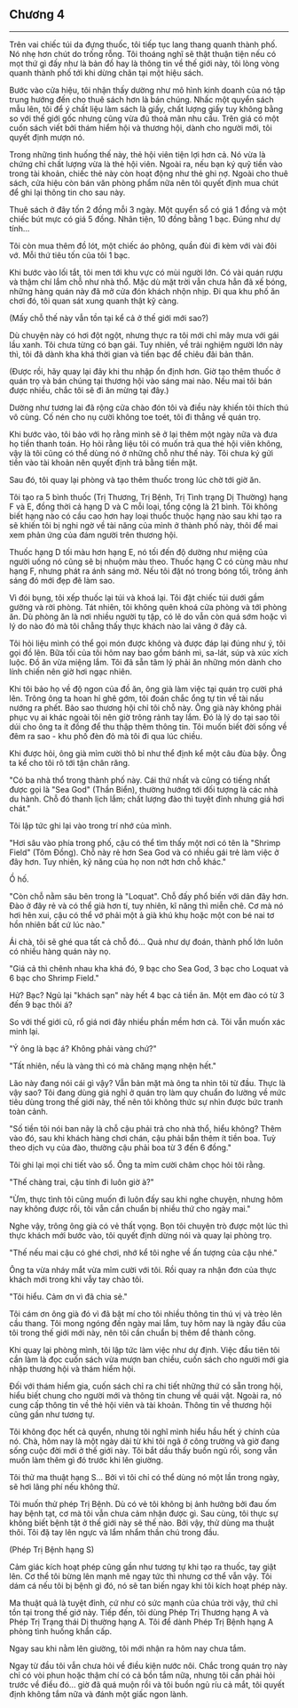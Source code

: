 ## Chương 4

---

Trên vai chiếc túi da đựng thuốc, tôi tiếp tục lang thang quanh thành phố. Nó nhẹ hơn chút do trống rỗng. Tôi thoáng nghĩ sẽ thật thuận tiện nếu có mọt thứ gì đấy như là bản đồ hay là thông tin về thế giới này, tôi lòng vòng quanh thành phố tới khi dừng chân tại một hiệu sách.

Bước vào cửa hiệu, tôi nhận thấy dường như mô hình kinh doanh của nó tập trung hướng đến cho thuê sách hơn là bán chúng. Nhấc một quyển sách mẫu lên, tôi để ý chất liệu làm sách là giấy, chất lượng giấy tuy không bằng so với thế giới gốc nhưng cũng vừa đủ thoả mãn nhu cầu. Trên giá có một cuốn sách viết bởi thám hiểm hội và thương hội, dành cho người mới, tôi quyết định mượn nó.

Trong những tình huống thế này, thẻ hội viên tiện lợi hơn cả. Nó vừa là chứng chỉ chất lượng vừa là thẻ hội viên. Ngoài ra, nếu bạn ký quỹ tiền vào trong tài khoản, chiếc thẻ này còn hoạt động như thẻ ghi nợ. Ngoài cho thuê sách, cửa hiệu còn bán văn phòng phẩm nữa nên tôi quyết định mua chút để ghi lại thông tin cho sau này.

Thuê sách ở đây tốn 2 đồng mỗi 3 ngày. Một quyển sổ có giá 1 đồng và một chiếc bút mực có giá 5 đồng. Nhân tiện, 10 đồng bằng 1 bạc. Đúng như dự tính...

Tôi còn mua thêm đồ lót, một chiếc áo phông, quần đùi đi kèm với vài đôi vớ. Mỗi thứ tiêu tốn của tôi 1 bạc.

Khi bước vào lối tắt, tôi men tới khu vực có mùi người lớn. Có vài quán rượu và thậm chí lắm chỗ như nhà thổ. Mặc dù mặt trời vẫn chưa hẳn đã xế bóng, những hàng quán này đã mở cửa đón khách nhộn nhịp. Đi qua khu phố ăn chơi đó, tôi quan sát xung quanh thật kỹ càng.

(Mấy chỗ thế này vẫn tồn tại kể cả ở thế giới mới sao?)

Dù chuyện này có hơi đột ngột, nhưng thực ra tôi mới chỉ mây mưa với gái lầu xanh. Tôi chưa từng có bạn gái. Tuy nhiên, về trải nghiệm người lớn này thì, tôi đã dành kha khá thời gian và tiền bạc để chiêu đãi bản thân.

(Được rồi, hãy quay lại đây khi thu nhập ổn định hơn. Giờ tạo thêm thuốc ở quán trọ và bán chúng tại thương hội vào sáng mai nào. Nếu mai tôi bán được nhiều, chắc tôi sẽ đi ăn mừng tại đây.)

Dường như tương lai đã rộng cửa chào đón tôi và điều này khiến tôi thích thú vô cùng. Cố nén cho nụ cười không toe toét, tôi đi thẳng về quán trọ.

Khi bước vào, tôi bảo với họ rằng mình sẽ ở lại thêm một ngày nữa và đưa họ tiền thanh toán. Họ hỏi rằng liệu tôi có muốn trả qua thẻ hội viên không, vậy là tôi cũng có thể dùng nó ở những chỗ như thế này. Tôi chưa ký gửi tiền vào tài khoản nên quyết định trả bằng tiền mặt.

Sau đó, tôi quay lại phòng và tạo thêm thuốc trong lúc chờ tới giờ ăn.

Tôi tạo ra 5 bình thuốc (Trị Thương, Trị Bệnh, Trị Tình trạng Dị Thường) hạng F và E, đồng thời cả hạng D và C mỗi loại, tổng cộng là 21 bình. Tôi không biết hạng nào có cầu cao hơn hay loại thuốc thuộc hạng nào sau khi tạo ra sẽ khiến tôi bị nghi ngờ về tài năng của mình ở thành phố này, thôi để mai xem phản ứng của đám người trên thương hội.

Thuốc hạng D tối màu hơn hạng E, nó tối đến độ dường như miệng của người uống nó cũng sẽ bị nhuộm màu theo. Thuốc hạng C có cùng màu như hạng F, nhưng phát ra ánh sáng mờ. Nếu tôi đặt nó trong bóng tối, trông ánh sáng đó mới đẹp đẽ làm sao.

Vì đói bụng, tôi xếp thuốc lại túi và khoá lại. Tôi đặt chiếc túi dưới gầm gường và rời phòng. Tát nhiên, tôi không quên khoá cửa phòng và tới phòng ăn. Dù phòng ăn là nơi nhiều người tụ tập, có lẽ do vẫn còn quá sớm hoặc vì lý do nào đó mà tôi chẳng thấy thực khách nào lai vãng ở đây cả.

Tôi hỏi liệu mình có thể gọi món được không và được đáp lại đúng như ý, tôi gọi đồ lên. Bữa tối của tôi hôm nay bao gồm bánh mì, sa-lát, súp và xúc xích luộc. Đồ ăn vừa miệng lắm. Tôi đã sẵn tâm lý phải ăn những món dành cho lính chiến nên giờ hơi ngạc nhiên.

Khi tôi bảo họ về độ ngon của đồ ăn, ông già làm việc tại quán trọ cười phá lên. Trông ông ta hoan hỉ ghê gớm, tôi đoán chắc ổng tự tin về tài nấu nướng ra phết. Bảo sao thương hội chỉ tôi chỗ này. Ông già này không phải phục vụ ai khác ngoài tôi nên giờ trông rảnh tay lắm. Đó là lý do tại sao tôi dúi cho ông ta ít đồng để thu thập thêm thông tin. Tôi muốn biết đời sống về đêm ra sao - khu phố đèn đỏ mà tôi đi qua lúc chiều.

Khi được hỏi, ông già mỉm cười thô bỉ như thể định kể một câu đùa bậy. Ông ta kể cho tôi rõ tới tận chân răng.

"Có ba nhà thổ trong thành phố này. Cái thứ nhất và cũng có tiếng nhất được gọi là "Sea God" (Thần Biển), thường hướng tới đối tượng là các nhà du hành. Chỗ đó thanh lịch lắm; chất lượng đào thì tuyệt đỉnh nhưng giá hơi chát."

Tôi lập tức ghi lại vào trong trí nhớ của mình.

"Hơi sâu vào phía trong phố, cậu có thể tìm thấy một nơi có tên là "Shrimp Field" (Tôm Đồng). Chỗ này rẻ hơn Sea God và có nhiều gái trẻ làm việc ở đây hơn. Tuy nhiên, kỹ năng của họ non nớt hơn chỗ khác."

Ồ hố.

"Còn chỗ nằm sâu bên trong là "Loquat". Chỗ đấy phổ biến với dân đây hơn. Đào ở đây rẻ và có thể già hơn tí, tuy nhiên, kĩ năng thì miễn chê. Cơ mà nó hơi hên xui, cậu có thể vớ phải một ả già khú khụ hoặc một con bé nai tơ hồn nhiên bất cứ lúc nào."

Ái chà, tôi sẽ ghé qua tất cả chỗ đó... Quả như dự đoán, thành phố lớn luôn có nhiều hàng quán này nọ.

"Giá cả thì chênh nhau kha khá đó, 9 bạc cho Sea God, 3 bạc cho Loquat và 6 bạc cho Shrimp Field."

Hử? Bạc? Ngủ lại "khách sạn" này hết 4 bạc cả tiền ăn. Một em đào có từ 3 đến 9 bạc thôi á?

So với thế giới cũ, rổ giá nơi đây nhiều phần mềm hơn cả. Tôi vẫn muốn xác minh lại.

"Ý ông là bạc á? Không phải vàng chứ?"

"Tất nhiên, nếu là vàng thì có mà chăng mạng nhện hết."

Lão này đang nói cái gì vậy? Vẫn bản mặt mà ông ta nhìn tôi từ đầu. Thực là vậy sao? Tôi đang dùng giá nghỉ ở quán trọ làm quy chuẩn đo lường về mức tiêu dùng trong thế giới này, thế nên tôi không thức sự nhìn được bức tranh toàn cảnh.

"Số tiền tôi nói ban nãy là chỗ cậu phải trả cho nhà thổ, hiểu không? Thêm vào đó, sau khi khách hàng chơi chán, cậu phải bắn thêm ít tiền boa. Tuỳ theo dịch vụ của đào, thường cậu phải boa từ 3 đến 6 đồng."

Tôi ghi lại mọi chi tiết vào sổ. Ông ta mỉm cười châm chọc hỏi tôi rằng.

"Thế chàng trai, cậu tính đi luôn giờ à?"

"Ừm, thực tình tôi cũng muốn đi luôn đấy sau khi nghe chuyện, nhưng hôm nay không được rồi, tôi vẫn cần chuẩn bị nhiều thứ cho ngày mai."

Nghe vậy, trông ông già có vẻ thất vọng. Bọn tôi chuyện trò được một lúc thì thực khách mới bước vào, tôi quyết định dừng nói và quay lại phòng trọ.

"Thế nếu mai cậu có ghé chơi, nhớ kể tôi nghe về ấn tượng của cậu nhé."

Ông ta vừa nháy mắt vừa mỉm cười với tôi. Rồi quay ra nhận đơn của thực khách mới trong khi vẫy tay chào tôi.

"Tôi hiểu. Cảm ơn vì đã chia sẻ."

Tôi cám ơn ông già đó vì đã bật mí cho tôi nhiều thông tin thú vị và trèo lên cầu thang. Tôi mong ngóng đến ngày mai lắm, tuy hôm nay là ngày đầu của tôi trong thế giới mới này, nên tôi cần chuẩn bị thêm để thành công.

Khi quay lại phòng mình, tôi lập tức làm việc như dự định. Việc đầu tiên tôi cần làm là đọc cuốn sách vừa mượn ban chiều, cuốn sách cho người mới gia nhập thương hội và thám hiểm hội.

Đối với thám hiểm gia, cuốn sách chỉ ra chi tiết những thứ có sẵn trong hội, hiểu biết chung cho người mới và thông tin chung về quái vật. Ngoài ra, nó cung cấp thông tin về thẻ hội viên và tài khoản. Thông tin về thương hội cũng gần như tương tự.

Tôi không đọc hết cả quyển, nhưng tôi nghĩ mình hiểu hầu hết ý chính của nó. Chà, hôm nay là một ngày dài từ khi tôi ngã ở công trường và giờ đang sống cuộc đời mới ở thế giới này. Tôi bắt dầu thấy buồn ngủ rồi, song vẫn muốn làm thêm gì đó trước khi lên giường.

Tôi thử ma thuật hạng S... Bởi vì tôi chỉ có thể dùng nó một lần trong ngày, sẽ hơi lãng phí nếu không thử.

Tôi muốn thử phép Trị Bệnh. Dù có vẻ tôi không bị ảnh hưởng bởi đau ốm hay bệnh tạt, cơ mà tôi vẫn chưa cảm nhận được gì. Sau cùng, tôi thực sự không biết bệnh tật ở thế giới này sẽ thế nào. Bởi vậy, thử dùng ma thuật thôi. Tôi đặ tay lên ngực và lẩm nhẩm thần chú trong đầu.

(Phép Trị Bệnh hạng S)

Cảm giác kích hoạt phép cũng gần như tương tự khi tạo ra thuốc, tay giật lên. Cơ thể tôi bừng lên mạnh mẽ ngay tức thì nhưng cơ thể vẫn vậy. Tôi dám cá nếu tôi bị bệnh gì đó, nó sẽ tan biến ngay khi tôi kích hoạt phép này.

Ma thuật quả là tuyệt đỉnh, cứ như có sức mạnh của chúa trời vậy, thứ chỉ tồn tại trong thế giớ này. Tiếp đến, tôi dùng Phép Trị Thương hạng A và Phép Trị Trạng thái Dị thường hạng A. Tôi để dành Phép Trị Bệnh hạng A phòng tình huống khẩn cấp.

Ngay sau khi nằm lên giường, tôi mới nhận ra hôm nay chưa tắm.

Ngay từ đầu tôi vẫn chưa hỏi về điều kiện nước nôi. Chắc trong quán trọ này chỉ có vòi phun hoặc thậm chí có cả bồn tắm nữa, nhưng tôi cần phải hỏi trước về điều đó... giờ đã quá muộn rồi và tôi buồn ngủ ríu cả mắt, tôi quyết định không tắm nữa và đánh một giấc ngon lành.